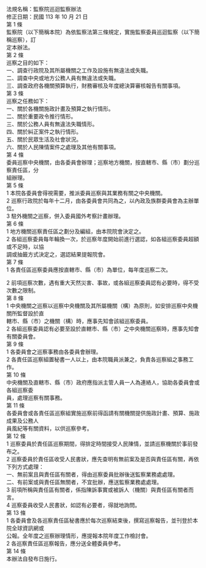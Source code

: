 法規名稱：監察院巡迴監察辦法  
修正日期：民國 113 年 10 月 21 日  
第 1 條  
監察院（以下簡稱本院）為依監察法第三條規定，實施監察委員巡迴監察（以下簡稱巡察），訂  
定本辦法。  
第 2 條  
巡察之目的如下：  
一、調查行政院及其所屬機關之工作及設施有無違法或失職。  
二、調查中央或地方公務人員有無違法或失職。  
三、調查政府各機關預算執行，財務審核及年度總決算審核報告有關事項。  
第 3 條  
巡察之任務如下：  
一、關於各機關施政計畫及預算之執行情形。  
二、關於重要政令推行情形。  
三、關於公務人員有無違法失職情形。  
四、關於糾正案件之執行情形。  
五、關於民眾生活及社會狀況。  
六、關於人民陳情案件之處理及其他有關事項。  
第 4 條  
委員巡察中央機關，由各委員會辦理；巡察地方機關，按直轄市、縣（市）劃分巡察責任區，分  
組辦理。  
第 5 條  
1 本院各委員會得視需要，推派委員巡察與其業務有關之中央機關。  
2 巡察行政院於每年十二月，由各委員會共同為之，以內政及族群委員會為主辦單位。  
3 駐外機關之巡察，併入委員國外考察計畫辦理。  
第 6 條  
1 地方機關巡察責任區之劃分及編組，由本院院會決定之。  
2 各組巡察委員每年輪換一次，於巡察年度開始前進行選認，如各組巡察委員超額或不足時，以協  
調或抽籤方式決定之，選認結果提報院會。  
第 7 條  
1 各責任區巡察委員應按直轄市、縣（市）為單位，每年度巡察二次。  


2 前項巡察次數，遇有重大天然災害、事故，或各組巡察委員認有必要時，得不受次數之限制。  
第 8 條  
1 中央機關之巡察以巡察中央機關及其所屬機關（構）為原則，如安排巡察中央機關所監督設於直  
轄市、縣（市）之機關（構）時，應事先知會該組巡察委員。  
2 各組巡察委員認有必要至設於直轄市、縣（市）之中央機關巡察時，應事先知會有關委員會。  
第 9 條  
1 各委員會之巡察事務由各委員會辦理。  
2 各責任區巡察組置秘書一人以上，由本院職員派兼之，負責各巡察組之事務工作。  
第 10 條  
中央機關及直轄市、縣（市）政府應指派主管人員一人為連絡人，協助各委員會或各組巡察委  
員，處理巡察有關事務。  
第 11 條  
各委員會或各責任區巡察組實施巡察前得函請有關機關提供施政計畫、預算、施政成果及公務人  
員風紀等有關資料，以供巡察參考。  
第 12 條  
1 巡察委員於責任區巡察期間，得排定時間接受人民陳情，並請巡察機關於事前發布之。  
2 巡察委員於責任區收受人民書狀，應先查明有無前案及是否與責任區有關，再依下列方式處理：  
一、無前案且與責任區有關者，得由巡察委員批辦後送監察業務處處理。  
二、有前案或與責任區無關者，不宜批辦，應送監察業務處處理。  
3 前項所稱與責任區有關者，係指陳訴事實或被訴人（機關）與責任區有關者而言。  
4 巡察委員收受人民書狀，如認有必要者，得就地詢問。  
第 13 條  
1 各委員會及各巡察責任區秘書應於每次巡察結束後，撰寫巡察報告，並刊登於本院全球資訊網或  
公報。全年度之巡察辦理情形，應提報本院年度工作檢討會。  
2 各巡察責任區巡察報告，應分送全體委員參考。  
第 14 條  
本辦法自發布日施行。  


